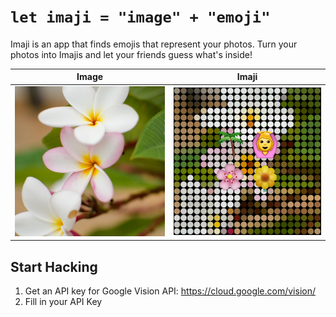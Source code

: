 # `let imaji = "image" + "emoji"`

Imaji is an app that finds emojis that represent your photos.
Turn your photos into Imajis and let your friends guess what's inside!

| Image | Imaji |
|:-----:|:-----:|
| ![image](./assets/image.png) | ![imaji](./assets/imaji.png) |


## Start Hacking

1. Get an API key for Google Vision API: https://cloud.google.com/vision/
2. Fill in your API Key 
